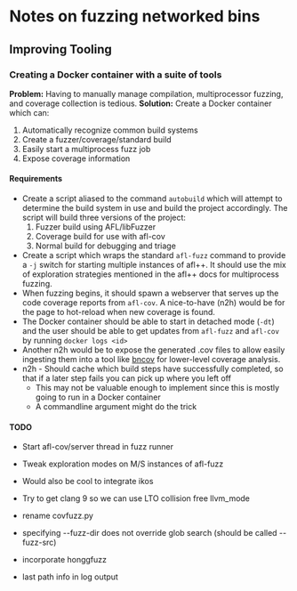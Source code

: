 # Notes on fuzzing networked bins

## Improving Tooling
### Creating a Docker container with a suite of tools
**Problem:** Having to manually manage compilation, multiprocessor fuzzing, and coverage collection is tedious.
**Solution:** Create a Docker container which can: 
1. Automatically recognize common build systems
2. Create a fuzzer/coverage/standard build
3. Easily start a multiprocess fuzz job
4. Expose coverage information

#### Requirements
* Create a script aliased to the command `autobuild` which will attempt to determine the build system in use and build the project accordingly. The script will build three versions of the project:
	1. Fuzzer build using AFL/libFuzzer
	2. Coverage build for use with afl-cov
	3. Normal build for debugging and triage
* Create a script which wraps the standard `afl-fuzz` command to provide a `-j` switch for starting multiple instances of afl++. It should use the mix of exploration strategies mentioned in the afl++ docs for multiprocess fuzzing.
* When fuzzing begins, it should spawn a webserver that serves up the code coverage reports from `afl-cov`. A nice-to-have (n2h) would be for the page to hot-reload when new coverage is found.
* The Docker container should be able to start in detached mode (`-dt`) and the user should be able to get updates from `afl-fuzz` and `afl-cov` by running `docker logs <id>`
* Another n2h would be to expose the generated .cov files to allow easily ingesting them into a tool like [bncov](https://github.com/ForAllSecure/bncov) for lower-level coverage analysis.
* n2h - Should cache which build steps have successfully completed, so that if a later step fails you can pick up where you left off
	* This may not be valuable enough to implement since this is mostly going to run in a Docker container
	* A commandline argument might do the trick

#### TODO
* Start afl-cov/server thread in fuzz runner
* Tweak exploration modes on M/S instances of afl-fuzz
* Would also be cool to integrate ikos
* Try to get clang 9 so we can use LTO collision free llvm_mode

* rename covfuzz.py
* specifying --fuzz-dir does not override glob search (should be called --fuzz-src)
* incorporate honggfuzz
* last path info in log output
